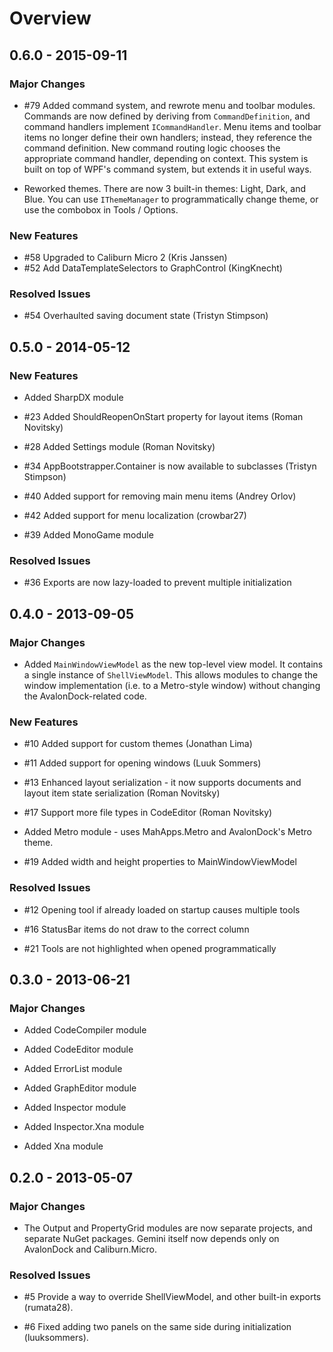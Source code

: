 # Overview

## 0.6.0 - 2015-09-11

### Major Changes

* \#79 Added command system, and rewrote menu and toolbar modules. Commands are now defined
  by deriving from `CommandDefinition`, and command handlers implement `ICommandHandler`.
  Menu items and toolbar items no longer define their own handlers; instead, they reference
  the command definition. New command routing logic chooses the appropriate command handler,
  depending on context. This system is built on top of WPF's command system, but extends 
  it in useful ways.

* Reworked themes. There are now 3 built-in themes: Light, Dark, and Blue. You can use
  `IThemeManager` to programmatically change theme, or use the combobox in Tools / Options.

### New Features

* \#58 Upgraded to Caliburn Micro 2 (Kris Janssen)
* \#52 Add DataTemplateSelectors to GraphControl (KingKnecht)

### Resolved Issues

* \#54 Overhaulted saving document state (Tristyn Stimpson)

## 0.5.0 - 2014-05-12

### New Features

* Added SharpDX module

* \#23 Added ShouldReopenOnStart property for layout items (Roman Novitsky)

* \#28 Added Settings module (Roman Novitsky)

* \#34 AppBootstrapper.Container is now available to subclasses (Tristyn Stimpson)

* \#40 Added support for removing main menu items (Andrey Orlov)

* \#42 Added support for menu localization (crowbar27)

* \#39 Added MonoGame module

### Resolved Issues

* \#36 Exports are now lazy-loaded to prevent multiple initialization

## 0.4.0 - 2013-09-05

### Major Changes

* Added `MainWindowViewModel` as the new top-level view model. It contains a single instance
  of `ShellViewModel`. This allows modules to change the window implementation (i.e. to a 
  Metro-style window) without changing the AvalonDock-related code.

### New Features

* \#10 Added support for custom themes (Jonathan Lima)

* \#11 Added support for opening windows (Luuk Sommers)

* \#13 Enhanced layout serialization - it now supports documents and layout item state serialization (Roman Novitsky)

* \#17 Support more file types in CodeEditor (Roman Novitsky)

* Added Metro module - uses MahApps.Metro and AvalonDock's Metro theme.

* \#19 Added width and height properties to MainWindowViewModel

### Resolved Issues

* \#12 Opening tool if already loaded on startup causes multiple tools

* \#16 StatusBar items do not draw to the correct column

* \#21 Tools are not highlighted when opened programmatically

## 0.3.0 - 2013-06-21

### Major Changes

* Added CodeCompiler module

* Added CodeEditor module

* Added ErrorList module

* Added GraphEditor module

* Added Inspector module

* Added Inspector.Xna module

* Added Xna module

## 0.2.0 - 2013-05-07

### Major Changes

* The Output and PropertyGrid modules are now separate projects, and separate NuGet packages. Gemini itself
  now depends only on AvalonDock and Caliburn.Micro.

### Resolved Issues

* \#5 Provide a way to override ShellViewModel, and other built-in exports (rumata28).

* \#6 Fixed adding two panels on the same side during initialization (luuksommers).